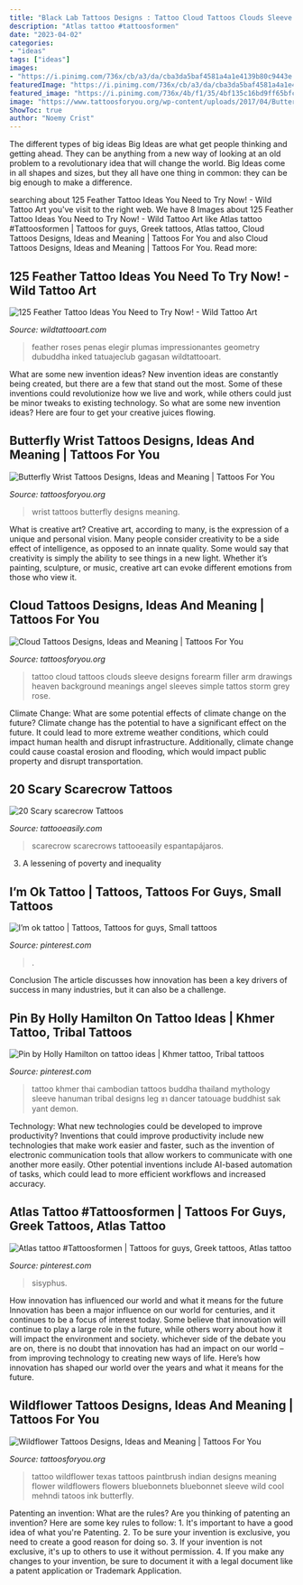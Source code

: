 ```yaml
---
title: "Black Lab Tattoos Designs : Tattoo Cloud Tattoos Clouds Sleeve Designs Forearm Filler Arm Drawings Heaven Background Meanings Angel Sleeves Simple Tattos Storm Grey Rose"
description: "Atlas tattoo #tattoosformen"
date: "2023-04-02"
categories:
- "ideas"
tags: ["ideas"]
images:
- "https://i.pinimg.com/736x/cb/a3/da/cba3da5baf4581a4a1e4139b80c9443e.jpg"
featuredImage: "https://i.pinimg.com/736x/cb/a3/da/cba3da5baf4581a4a1e4139b80c9443e.jpg"
featured_image: "https://i.pinimg.com/736x/4b/f1/35/4bf135c16bd9ff65bfc8f0540a84ecb5.jpg"
image: "https://www.tattoosforyou.org/wp-content/uploads/2017/04/Butterfly-Wrist-Tattoos-for-Women.jpg"
ShowToc: true
author: "Noemy Crist"
---
```



The different types of big ideas
Big Ideas are what get people thinking and getting ahead. They can be anything from a new way of looking at an old problem to a revolutionary idea that will change the world. Big Ideas come in all shapes and sizes, but they all have one thing in common: they can be big enough to make a difference.

	

		
searching about 125 Feather Tattoo Ideas You Need to Try Now! - Wild Tattoo Art you've visit to the right web. We have 8 Images about 125 Feather Tattoo Ideas You Need to Try Now! - Wild Tattoo Art like Atlas tattoo #Tattoosformen | Tattoos for guys, Greek tattoos, Atlas tattoo, Cloud Tattoos Designs, Ideas and Meaning | Tattoos For You and also Cloud Tattoos Designs, Ideas and Meaning | Tattoos For You. Read more:
		
    
## 125 Feather Tattoo Ideas You Need To Try Now! - Wild Tattoo Art

<img loading=lazy src="https://www.wildtattooart.com/wp-content/uploads/2018/03/feather-tattoos-0703186.jpg" onerror="this.onerror=null;this.src='https://tse2.mm.bing.net/th?id=OIP.8pBXesH4phgOAO-8V9_snwHaLG&amp;pid=15.1';" alt="125 Feather Tattoo Ideas You Need to Try Now! - Wild Tattoo Art">

_Source: wildtattooart.com_

>feather roses penas elegir plumas impressionantes geometry dubuddha inked tatuajeclub gagasan wildtattooart. 

	

What are some new invention ideas?
New invention ideas are constantly being created, but there are a few that stand out the most. Some of these inventions could revolutionize how we live and work, while others could just be minor tweaks to existing technology. So what are some new invention ideas? Here are four to get your creative juices flowing.

    
## Butterfly Wrist Tattoos Designs, Ideas And Meaning | Tattoos For You

<img loading=lazy src="https://www.tattoosforyou.org/wp-content/uploads/2017/04/Butterfly-Wrist-Tattoos-for-Women.jpg" onerror="this.onerror=null;this.src='https://tse4.mm.bing.net/th?id=OIP.OVaIZIpRmCbymZLJ2NpVtQHaJ4&amp;pid=15.1';" alt="Butterfly Wrist Tattoos Designs, Ideas and Meaning | Tattoos For You">

_Source: tattoosforyou.org_

>wrist tattoos butterfly designs meaning. 

	

What is creative art?
Creative art, according to many, is the expression of a unique and personal vision. Many people consider creativity to be a side effect of intelligence, as opposed to an innate quality. Some would say that creativity is simply the ability to see things in a new light. Whether it’s painting, sculpture, or music, creative art can evoke different emotions from those who view it.

    
## Cloud Tattoos Designs, Ideas And Meaning | Tattoos For You

<img loading=lazy src="http://www.tattoosforyou.org/wp-content/uploads/2013/10/Cloud-Tattoos.jpg" onerror="this.onerror=null;this.src='https://tse3.mm.bing.net/th?id=OIP.KHsRUWGyFWuVf55nnBJxIQHaLH&amp;pid=15.1';" alt="Cloud Tattoos Designs, Ideas and Meaning | Tattoos For You">

_Source: tattoosforyou.org_

>tattoo cloud tattoos clouds sleeve designs forearm filler arm drawings heaven background meanings angel sleeves simple tattos storm grey rose. 

	

Climate Change: What are some potential effects of climate change on the future?
Climate change has the potential to have a significant effect on the future. It could lead to more extreme weather conditions, which could impact human health and disrupt infrastructure. Additionally, climate change could cause coastal erosion and flooding, which would impact public property and disrupt transportation.

    
## 20 Scary Scarecrow Tattoos

<img loading=lazy src="http://www.tattooeasily.com/wp-content/uploads/2013/08/8-Scarecrow-Tattoos.jpg" onerror="this.onerror=null;this.src='https://tse4.mm.bing.net/th?id=OIP.V7LdGP1zuo-9AlpObP_zWwHaLO&amp;pid=15.1';" alt="20 Scary scarecrow Tattoos">

_Source: tattooeasily.com_

>scarecrow scarecrows tattooeasily espantapájaros. 

	

3. A lessening of poverty and inequality 

    
## I’m Ok Tattoo | Tattoos, Tattoos For Guys, Small Tattoos

<img loading=lazy src="https://i.pinimg.com/736x/cb/a3/da/cba3da5baf4581a4a1e4139b80c9443e.jpg" onerror="this.onerror=null;this.src='https://tse2.mm.bing.net/th?id=OIP.kXpyd1jzkSLt1tvDudi1swHaJ3&amp;pid=15.1';" alt="I’m ok tattoo | Tattoos, Tattoos for guys, Small tattoos">

_Source: pinterest.com_

>. 

	

Conclusion
The article discusses how innovation has been a key drivers of success in many industries, but it can also be a challenge.

    
## Pin By Holly Hamilton On Tattoo Ideas | Khmer Tattoo, Tribal Tattoos

<img loading=lazy src="https://i.pinimg.com/736x/c1/eb/53/c1eb53bf24fe6ea7a6204c61db1861aa.jpg" onerror="this.onerror=null;this.src='https://tse3.mm.bing.net/th?id=OIP.P0m6eKV5E_bg1dw0zKXt1AHaNL&amp;pid=15.1';" alt="Pin by Holly Hamilton on tattoo ideas | Khmer tattoo, Tribal tattoos">

_Source: pinterest.com_

>tattoo khmer thai cambodian tattoos buddha thailand mythology sleeve hanuman tribal designs leg ขา dancer tatouage buddhist sak yant demon. 

	

Technology: What new technologies could be developed to improve productivity?
Inventions that could improve productivity include new technologies that make work easier and faster, such as the invention of electronic communication tools that allow workers to communicate with one another more easily. Other potential inventions include AI-based automation of tasks, which could lead to more efficient workflows and increased accuracy.

    
## Atlas Tattoo #Tattoosformen | Tattoos For Guys, Greek Tattoos, Atlas Tattoo

<img loading=lazy src="https://i.pinimg.com/736x/4b/f1/35/4bf135c16bd9ff65bfc8f0540a84ecb5.jpg" onerror="this.onerror=null;this.src='https://tse2.mm.bing.net/th?id=OIP.t5F7k7Vi80MN4p6JOgdJbQHaNL&amp;pid=15.1';" alt="Atlas tattoo #Tattoosformen | Tattoos for guys, Greek tattoos, Atlas tattoo">

_Source: pinterest.com_

>sisyphus. 

	

How innovation has influenced our world and what it means for the future
Innovation has been a major influence on our world for centuries, and it continues to be a focus of interest today. Some believe that innovation will continue to play a large role in the future, while others worry about how it will impact the environment and society. whichever side of the debate you are on, there is no doubt that innovation has had an impact on our world – from improving technology to creating new ways of life. Here’s how innovation has shaped our world over the years and what it means for the future.

    
## Wildflower Tattoos Designs, Ideas And Meaning | Tattoos For You

<img loading=lazy src="https://www.tattoosforyou.org/wp-content/uploads/2016/02/Wildflower-Tattoo-Ideas.jpg" onerror="this.onerror=null;this.src='https://tse3.mm.bing.net/th?id=OIP.HFSm07ZY5dx5khYtKhWJwwHaKV&amp;pid=15.1';" alt="Wildflower Tattoos Designs, Ideas and Meaning | Tattoos For You">

_Source: tattoosforyou.org_

>tattoo wildflower texas tattoos paintbrush indian designs meaning flower wildflowers flowers bluebonnets bluebonnet sleeve wild cool mehndi tatoos ink butterfly. 

	

Patenting an invention: What are the rules?
Are you thinking of patenting an invention? Here are some key rules to follow: 1. It's important to have a good idea of what you're Patenting. 
2. To be sure your invention is exclusive, you need to create a good reason for doing so. 
3. If your invention is not exclusive, it's up to others to use it without permission. 4. If you make any changes to your invention, be sure to document it with a legal document like a patent application or Trademark Application. 
